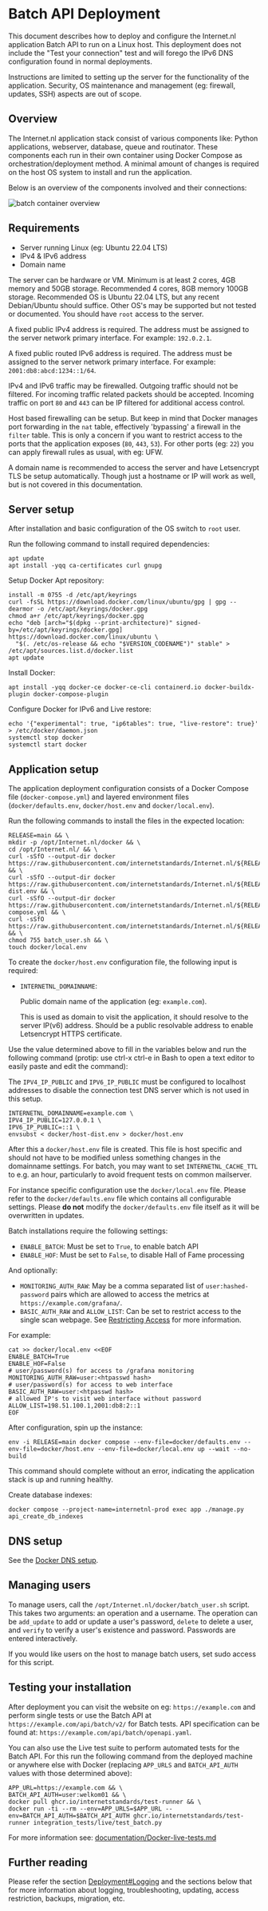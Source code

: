 # Batch API Deployment

This document describes how to deploy and configure the Internet.nl application Batch API to run on a Linux host. This deployment does not include the "Test your connection" test and will forego the IPv6 DNS configuration found in normal deployments.

Instructions are limited to setting up the server for the functionality of the application. Security, OS maintenance and management (eg: firewall, updates, SSH) aspects are out of scope.


## Overview

The Internet.nl application stack consist of various components like: Python applications, webserver, database, queue and routinator. These components each run in their own container using Docker Compose as orchestration/deployment method. A minimal amount of changes is required on the host OS system to install and run the application.

Below is an overview of the components involved and their connections:

![batch container overview](images/batch.png)

## Requirements

- Server running Linux (eg: Ubuntu 22.04 LTS)
- IPv4 & IPv6 address
- Domain name

The server can be hardware or VM. Minimum is at least 2 cores, 4GB memory and 50GB storage. Recommended 4 cores, 8GB memory 100GB storage. Recommended OS is Ubuntu 22.04 LTS, but any recent Debian/Ubuntu should suffice. Other OS's may be supported but not tested or documented. You should have `root` access to the server.

A fixed public IPv4 address is required. The address must be assigned to the server network primary interface. For example: `192.0.2.1`.

A fixed public routed IPv6 address is required. The address must be assigned to the server network primary interface. For example: `2001:db8:abcd:1234::1/64`.

IPv4 and IPv6 traffic may be firewalled. Outgoing traffic should not be filtered. For incoming traffic related packets should be accepted. Incoming traffic on port `80` and `443` can be IP filtered for additional access control.

Host based firewalling can be setup. But keep in mind that Docker manages port forwarding in the `nat` table, effectively 'bypassing' a firewall in the `filter` table. This is only a concern if you want to restrict access to the ports that the application exposes (`80`, `443`, `53`). For other ports (eg: `22`) you can apply firewall rules as usual, with eg: UFW.

A domain name is recommended to access the server and have Letsencrypt TLS be setup automatically. Though just a hostname or IP will work as well, but is not covered in this documentation.

## Server setup

After installation and basic configuration of the OS switch to `root` user.

Run the following command to install required dependencies:

    apt update
    apt install -yqq ca-certificates curl gnupg

Setup Docker Apt repository:

    install -m 0755 -d /etc/apt/keyrings
    curl -fsSL https://download.docker.com/linux/ubuntu/gpg | gpg --dearmor -o /etc/apt/keyrings/docker.gpg
    chmod a+r /etc/apt/keyrings/docker.gpg
    echo "deb [arch="$(dpkg --print-architecture)" signed-by=/etc/apt/keyrings/docker.gpg] https://download.docker.com/linux/ubuntu \
      "$(. /etc/os-release && echo "$VERSION_CODENAME")" stable" > /etc/apt/sources.list.d/docker.list
    apt update

Install Docker:

    apt install -yqq docker-ce docker-ce-cli containerd.io docker-buildx-plugin docker-compose-plugin

Configure Docker for IPv6 and Live restore:

    echo '{"experimental": true, "ip6tables": true, "live-restore": true}' > /etc/docker/daemon.json
    systemctl stop docker
    systemctl start docker

## Application setup

The application deployment configuration consists of a Docker Compose file (`docker-compose.yml`) and layered environment files (`docker/defaults.env`, `docker/host.env` and `docker/local.env`).

Run the following commands to install the files in the expected location:

    RELEASE=main && \
    mkdir -p /opt/Internet.nl/docker && \
    cd /opt/Internet.nl/ && \
    curl -sSfO --output-dir docker https://raw.githubusercontent.com/internetstandards/Internet.nl/${RELEASE}/docker/defaults.env && \
    curl -sSfO --output-dir docker https://raw.githubusercontent.com/internetstandards/Internet.nl/${RELEASE}/docker/host-dist.env && \
    curl -sSfO --output-dir docker https://raw.githubusercontent.com/internetstandards/Internet.nl/${RELEASE}/docker/docker-compose.yml && \
    curl -sSfO https://raw.githubusercontent.com/internetstandards/Internet.nl/${RELEASE}/docker/batch_user.sh && \
    chmod 755 batch_user.sh && \
    touch docker/local.env

To create the `docker/host.env` configuration file, the following input is required:

- `INTERNETNL_DOMAINNAME`:

  Public domain name of the application (eg: `example.com`).

  This is used as domain to visit the application, it should resolve to the server IP(v6) address. Should be a public resolvable address to enable Letsencrypt HTTPS certificate.

Use the value determined above to fill in the variables below and run the following command (protip: use ctrl-x ctrl-e in Bash to open a text editor to easily paste and edit the command):

The `IPV4_IP_PUBLIC` and `IPV6_IP_PUBLIC` must be configured to localhost addresses to disable the connection test DNS server which is not used in this setup.

    INTERNETNL_DOMAINNAME=example.com \
    IPV4_IP_PUBLIC=127.0.0.1 \
    IPV6_IP_PUBLIC=::1 \
    envsubst < docker/host-dist.env > docker/host.env

After this a `docker/host.env` file is created. This file is host specific and should not have to be modified unless something changes in the domainname settings. For batch, you may want to set `INTERNETNL_CACHE_TTL` to e.g. an hour, particularly to avoid frequent tests on common mailserver.

For instance specific configuration use the `docker/local.env` file. Please refer to the `docker/defaults.env` file which contains all configurable settings. Please **do not** modify the `docker/defaults.env` file itself as it will be overwritten in updates.

Batch installations require the following settings:

- `ENABLE_BATCH`: Must be set to `True`, to enable batch API
- `ENABLE_HOF`: Must be set to `False`, to disable Hall of Fame processing

And optionally:

- `MONITORING_AUTH_RAW`: May be a comma separated list of `user:hashed-password` pairs which are allowed to access the metrics at `https://example.com/grafana/`.
- `BASIC_AUTH_RAW` and `ALLOW_LIST`: Can be set to restrict access to the single scan webpage. See [Restricting Access](Docker-deployment.md#restricting-access) for more information.

For example:

    cat >> docker/local.env <<EOF
    ENABLE_BATCH=True
    ENABLE_HOF=False
    # user/password(s) for access to /grafana monitoring
    MONITORING_AUTH_RAW=user:<htpasswd hash>
    # user/password(s) for access to web interface
    BASIC_AUTH_RAW=user:<htpasswd hash>
    # allowed IP's to visit web interface without password
    ALLOW_LIST=198.51.100.1,2001:db8:2::1
    EOF

After configuration, spin up the instance:

    env -i RELEASE=main docker compose --env-file=docker/defaults.env --env-file=docker/host.env --env-file=docker/local.env up --wait --no-build

This command should complete without an error, indicating the application stack is up and running healthy.

Create database indexes:

    docker compose --project-name=internetnl-prod exec app ./manage.py api_create_db_indexes

## DNS setup

See the [Docker DNS setup](Docker-DNS.md).

## Managing users

To manage users, call the `/opt/Internet.nl/docker/batch_user.sh` script. This takes two arguments: an operation
and a username. The operation can be `add_update` to add or update a user's password, `delete` to delete a user,
and `verify` to verify a user's existence and password. Passwords are entered interactively.

If you would like users on the host to manage batch users, set sudo access for this script. 

## Testing your installation

After deployment you can visit the website on eg: `https://example.com` and perform single tests or use the Batch API at `https://example.com/api/batch/v2/` for Batch tests. API specification can be found at: `https://example.com/api/batch/openapi.yaml`.

You can also use the Live test suite to perform automated tests for the Batch API. For this run the following command from the deployed machine or anywhere else with Docker (replacing `APP_URLS` and `BATCH_API_AUTH` values with those determined above):

    APP_URL=https://example.com && \
    BATCH_API_AUTH=user:welkom01 && \
    docker pull ghcr.io/internetstandards/test-runner && \
    docker run -ti --rm --env=APP_URLS=$APP_URL --env=BATCH_API_AUTH=$BATCH_API_AUTH ghcr.io/internetstandards/test-runner integration_tests/live/test_batch.py

For more information see: [documentation/Docker-live-tests.md](Docker-live-tests.md)

## Further reading

Please refer the section [Deployment#Logging](Docker-deployment.md#logging) and the sections below that for more information about logging, troubleshooting, updating, access restriction, backups, migration, etc.
